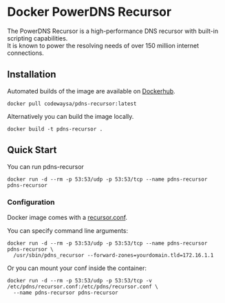 # Docker PowerDNS Recursor

The PowerDNS Recursor is a high-performance DNS recursor with built-in scripting capabilities.   
It is known to power the resolving needs of over 150 million internet connections.

## Installation

Automated builds of the image are available on [Dockerhub](https://hub.docker.com/r/codewaysa/pdns-recursor/).

```
docker pull codewaysa/pdns-recursor:latest
```

Alternatively you can build the image locally.

```
docker build -t pdns-recursor . 
```

## Quick Start

You can run pdns-recursor

```
docker run -d --rm -p 53:53/udp -p 53:53/tcp --name pdns-recursor pdns-recursor
```

### Configuration

Docker image comes with a
[recursor.conf](https://github.com/CodewaySA/docker-pdns-recursor/blob/develop/recursor.conf).

You can specify command line arguments:

```
docker run -d --rm -p 53:53/udp -p 53:53/tcp --name pdns-recursor pdns-recursor \
  /usr/sbin/pdns_recursor --forward-zones=yourdomain.tld=172.16.1.1
```

Or you can mount your conf inside the container:

```
docker run -d --rm -p 53:53/udp -p 53:53/tcp -v /etc/pdns/recursor.conf:/etc/pdns/recursor.conf \
  --name pdns-recursor pdns-recursor
```
